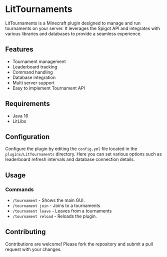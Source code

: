 # LitTournaments

LitTournaments is a Minecraft plugin designed to manage and run tournaments on your server. It leverages the Spigot API and integrates with various libraries and databases to provide a seamless experience.

## Features

- Tournament management
- Leaderboard tracking
- Command handling
- Database integration
- Multi server support
- Easy to implement Tournament API

## Requirements

- Java 16
- LitLibs

## Configuration

Configure the plugin by editing the `config.yml` file located in the `plugins/LitTournaments` directory. Here you can set various options such as leaderboard refresh intervals and database connection details.

## Usage

### Commands

- `/tournament` - Shows the main GUI.
- `/tournament join` - Joins to a tournaments
- `/tournament leave` - Leaves from a tournaments
- `/tournament reload` - Reloads the plugin.

## Contributing

Contributions are welcome! Please fork the repository and submit a pull request with your changes.
